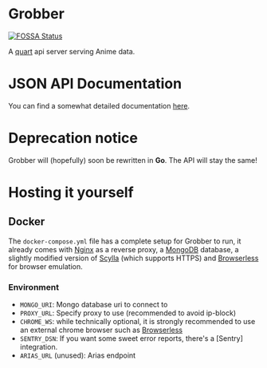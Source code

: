 # Grobber
[![FOSSA Status][fossa-status-info]][fossa-status-link]

A [quart] api server serving Anime data.

# JSON API Documentation
You can find a somewhat detailed documentation [here][grobber-documentation].


# Deprecation notice
Grobber will (hopefully) soon be rewritten in **Go**. The API will stay
the same!

# Hosting it yourself

## Docker

The `docker-compose.yml` file has a complete setup for Grobber to run,
it already comes with [Nginx] as a reverse proxy,
a [MongoDB] database, a slightly modified version of [Scylla]
(which supports HTTPS) and [Browserless] for browser emulation.

### Environment
- `MONGO_URI`:
    Mongo database uri to connect to
- `PROXY_URL`:
    Specify proxy to use (recommended to avoid ip-block)
- `CHROME_WS`:
    while technically optional, it is strongly recommended to use an
    external chrome browser such as [Browserless]
- `SENTRY_DSN`:
    If you want some sweet error reports, there's a [Sentry] integration.
- `ARIAS_URL` (unused): Arias endpoint


[browserless]: https://www.browserless.io/ "Browserless website"
[nginx]: https://www.nginx.com/ "NginX website"
[mongodb]: https://www.mongodb.com/ "MongoDB website"

[quart]: https://pgjones.gitlab.io/quart/ "Basically Flask, but async"
[scylla]: https://github.com/MyAnimeStream/scylla

[grobber-documentation]: https://grobber.docs.apiary.io

[fossa-status-info]: https://app.fossa.io/api/projects/git%2Bgithub.com%2FMyAnimeStream%2Fgrobber.svg?type=shield
[fossa-status-link]: https://app.fossa.io/projects/git%2Bgithub.com%2FMyAnimeStream%2Fgrobber?ref=badge_large
